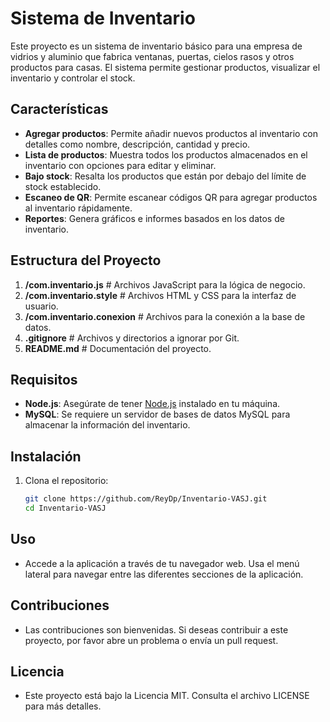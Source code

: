 # Sistema de Inventario

Este proyecto es un sistema de inventario básico para una empresa de vidrios y aluminio que fabrica ventanas, puertas, cielos rasos y otros productos para casas. El sistema permite gestionar productos, visualizar el inventario y controlar el stock.

## Características

- **Agregar productos**: Permite añadir nuevos productos al inventario con detalles como nombre, descripción, cantidad y precio.
- **Lista de productos**: Muestra todos los productos almacenados en el inventario con opciones para editar y eliminar.
- **Bajo stock**: Resalta los productos que están por debajo del límite de stock establecido.
- **Escaneo de QR**: Permite escanear códigos QR para agregar productos al inventario rápidamente.
- **Reportes**: Genera gráficos e informes basados en los datos de inventario.

## Estructura del Proyecto

1.  **/com.inventario.js** # Archivos JavaScript para la lógica de negocio.
2.  **/com.inventario.style** # Archivos HTML y CSS para la interfaz de usuario.
3.  **/com.inventario.conexion** # Archivos para la conexión a la base de datos.
4.  **.gitignore** # Archivos y directorios a ignorar por Git.
5.  **README.md** # Documentación del proyecto.

## Requisitos

- **Node.js**: Asegúrate de tener [Node.js](https://nodejs.org/) instalado en tu máquina.
- **MySQL**: Se requiere un servidor de bases de datos MySQL para almacenar la información del inventario.

## Instalación

1. Clona el repositorio:

   ```bash
   git clone https://github.com/ReyDp/Inventario-VASJ.git
   cd Inventario-VASJ

## Uso
-   Accede a la aplicación a través de tu navegador web.
Usa el menú lateral para navegar entre las diferentes secciones de la aplicación.

## Contribuciones
-   Las contribuciones son bienvenidas. Si deseas contribuir a este proyecto, por favor abre un problema o  envía un pull request.

## Licencia
-   Este proyecto está bajo la Licencia MIT. Consulta el archivo LICENSE para más detalles.
